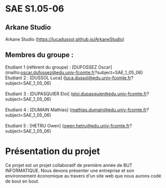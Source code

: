 # SAE S1.05-06

## Arkane Studio    

Arkane Studio (https://lucadussol.github.io/ArkaneStudio)

## Membres du groupe :
Etudiant 1 (référent du groupe) : [DUFOSSEZ Oscar] (mailto:oscar.dufossez@edu.univ-fcomte.fr?subject=SAE_1_05_06)<br> 
Etudiant 2 : [DUSSOL Luca] (luca.dussol@edu.univ-fcomte.fr?subject=SAE_1_05_06)<br>    
Etudiant 3 : [DUPASQUIER Eloi] (eloi.dupasquier@edu.univ-fcomte.fr?subject=SAE_1_05_06)<br>  
Etudiant 4 : [DUMAIN Mathias] (mathias.dumain@edu.univ-fcomte.fr?subject=SAE_1_05_06)<br>   
Etudiant 5 : [HETRU Owen] (owen.hetru@edu.univ-fcomte.fr?subject=SAE_1_05_06)<br>  

# Présentation du projet

Ce projet est un projet collaboratif de première année de BUT INFORMATIQUE. Nous devons présenter une entreprise
et son environnement économique au travers d'un site web que nous aurons codé de bout en bout. 

